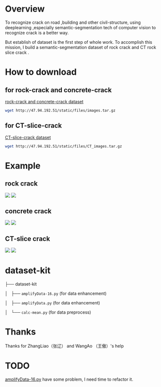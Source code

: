 # Overview
To recognize crack on road ,building and other civil-structure, 
using deeplearning ,especially semantic-segmentation tech of computer vision to recognize crack is a better way.

But establish of dataset is the first step of whole work.
To accomplish this mission, I build a semantic-segmentation dataset of rock crack and CT rock slice crack . 
 

# How to download 

## for rock-crack and concrete-crack

[rock-crack and concrete-crack dataset](http://47.94.192.51/static/files/images.tar.gz)

```bash
wget http://47.94.192.51/static/files/images.tar.gz
```

## for CT-slice-crack 


[CT-slice-crack  dataset](http://47.94.192.51/static/files/CT_images.tar.gz)

```bash
wget http://47.94.192.51/static/files/CT_images.tar.gz
```

# Example

## rock crack

![](example/rock.jpg)
![](example/rock_gt.jpg)

## concrete crack
![](example/concrete.jpg)
![](example/concrete_gt.jpg)

## CT-slice crack

![](example/CT.jpg)
![](example/CT_gt.jpg)



# dataset-kit

├── dataset-kit

│   ├── `amplifyData-16.py`  (for data enhancement)

│   ├── `amplifyData.py`   (for data enhancement)

│   └── `calc-mean.py`    (for data preprocess)


# Thanks

Thanks for ZhangLiao（张辽） and WangAo （王傲）'s help

# TODO

[amplifyData-16.py](dataset-kit/amplifyData-16.py) have some problem, I need time to refactor it.